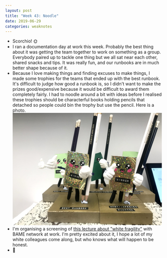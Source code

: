 ```yaml
---
layout: post
title: "Week 43: Noodle"
date: 2019-06-29
categories: weaknotes
---
```

* Scorchio! 🌞
* I ran a documentation day at work this week. Probably the best thing about it was getting the team together to work on something as a group. Everybody paired up to tackle one thing but we all sat near each other, shared snacks and tips. It was really fun, and our runbooks are in much better shape because of it.
* Because I love making things and finding excuses to make things, I made some trophies for the teams that ended up with the best runbook. It's difficult to judge how good a runbook is, so I didn't want to make the prizes good/expensive because it would be difficult to award them completely fairly. I had to noodle around a bit with ideas before I realised these trophies should be characterful books holding pencils that detached so people could bin the trophy but use the pencil. Here is a photo.
![Trophies](/assets/img/trophies.jpg)
* I'm organising a screening of [this lecture about "white fragility"](https://www.youtube.com/watch?v=45ey4jgoxeU) with BAME network at work. I'm pretty excited about it, I hope a lot of my white colleagues come along, but who knows what will happen to be honest.
* 🌵
